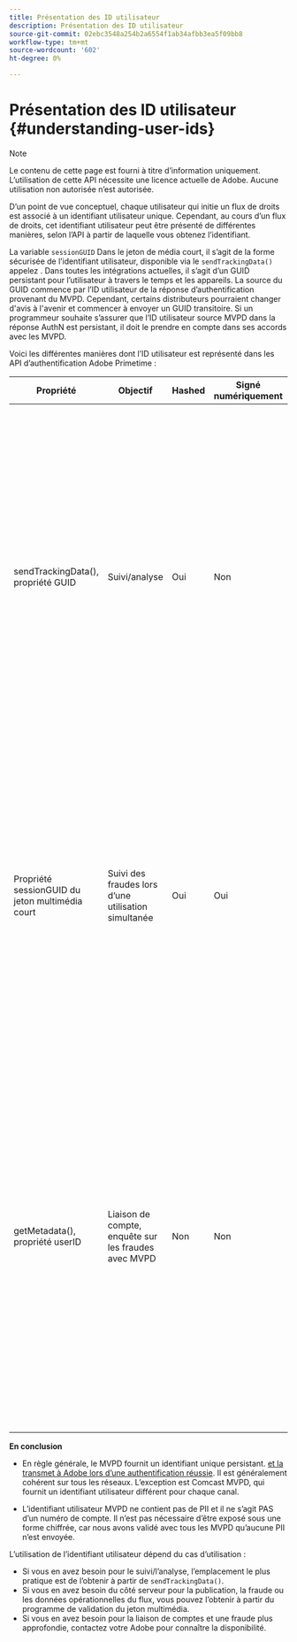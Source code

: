 ```yaml
---
title: Présentation des ID utilisateur
description: Présentation des ID utilisateur
source-git-commit: 02ebc3548a254b2a6554f1ab34afbb3ea5f09bb8
workflow-type: tm+mt
source-wordcount: '602'
ht-degree: 0%

---
```


# Présentation des ID utilisateur {#understanding-user-ids}

>[!NOTE]
>
>Le contenu de cette page est fourni à titre d’information uniquement. L’utilisation de cette API nécessite une licence actuelle de Adobe. Aucune utilisation non autorisée n’est autorisée.

D’un point de vue conceptuel, chaque utilisateur qui initie un flux de droits est associé à un identifiant utilisateur unique. Cependant, au cours d’un flux de droits, cet identifiant utilisateur peut être présenté de différentes manières, selon l’API à partir de laquelle vous obtenez l’identifiant.

La variable `sessionGUID` Dans le jeton de média court, il s’agit de la forme sécurisée de l’identifiant utilisateur, disponible via le `sendTrackingData()` appelez . Dans toutes les intégrations actuelles, il s’agit d’un GUID persistant pour l’utilisateur à travers le temps et les appareils. La source du GUID commence par l’ID utilisateur de la réponse d’authentification provenant du MVPD. Cependant, certains distributeurs pourraient changer d&#39;avis à l&#39;avenir et commencer à envoyer un GUID transitoire. Si un programmeur souhaite s’assurer que l’ID utilisateur source MVPD dans la réponse AuthN est persistant, il doit le prendre en compte dans ses accords avec les MVPD.

Voici les différentes manières dont l’ID utilisateur est représenté dans les API d’authentification Adobe Primetime :

| Propriété | Objectif | Hashed | Signé numériquement | Description |
| --- | --- | --- | --- | --- |
| sendTrackingData(), propriété GUID | Suivi/analyse | Oui | Non | - Identifiant utilisateur MVPD, haché par Adobe. L’ID utilisateur ne peut pas être redirigé vers la source vers le MVPD. </br> </br> - Ce formulaire d’identifiant n’est pas signé numériquement, il n’est donc pas sécurisé pour la prévention de la fraude. Toutefois, cela est suffisant pour les analyses.  </br> </br> - Ce formulaire d’identifiant utilisateur est fourni côté client pour tous les événements générés par l’authentification Adobe Primetime dans le flux AuthN/AuthZ. |
| Propriété sessionGUID du jeton multimédia court | Suivi des fraudes lors d’une utilisation simultanée | Oui | Oui | - Identique à l’ID utilisateur via sendTrackingData(). Cependant, celui-ci est signé numériquement pour protéger son intégrité et est suffisant pour permettre le suivi des fraudes. </br> </br> - Il est destiné à être traité côté serveur après l’utilisation de notre bibliothèque de validateurs et peut être analysé à la recherche de modèles de fraude avant de publier le flux vidéo sur le client.  Faire l&#39;une de ces tâches dépend du programmeur. |
| getMetadata(), propriété userID | Liaison de compte, enquête sur les fraudes avec MVPD | Non | Non | - Cette propriété permet à l’Adobe d’exposer l’identifiant utilisateur MVPD source au programmeur. </br> </br> - Dans la configuration de l’Adobe, il peut être défini comme chiffré ou non (selon la préférence MVPD). S&#39;il est crypté, il sera crypté avec la clé publique du certificat du programmeur fourni à Adobe, de sorte qu&#39;il ne soit pas exposé clairement au client. </br> </br> - Cela donne au programmeur l’identifiant utilisateur réel du MVPD, il peut donc être utilisé pour la liaison de comptes ou l’enquête sur la fraude directement avec le MVPD. |


**En conclusion**

* En règle générale, le MVPD fournit un identifiant unique persistant. <u>et la transmet à Adobe lors d’une authentification réussie</u>. Il est généralement cohérent sur tous les réseaux. L’exception est Comcast MVPD, qui fournit un identifiant utilisateur différent pour chaque canal.

* L’identifiant utilisateur MVPD ne contient pas de PII et il ne s’agit PAS d’un numéro de compte. Il n’est pas nécessaire d’être exposé sous une forme chiffrée, car nous avons validé avec tous les MVPD qu’aucune PII n’est envoyée.

L’utilisation de l’identifiant utilisateur dépend du cas d’utilisation :

* Si vous en avez besoin pour le suivi/l’analyse, l’emplacement le plus pratique est de l’obtenir à partir de `sendTrackingData()`.
* Si vous en avez besoin du côté serveur pour la publication, la fraude ou les données opérationnelles du flux, vous pouvez l’obtenir à partir du programme de validation du jeton multimédia.
* Si vous en avez besoin pour la liaison de comptes et une fraude plus approfondie, contactez votre Adobe pour connaître la disponibilité.
